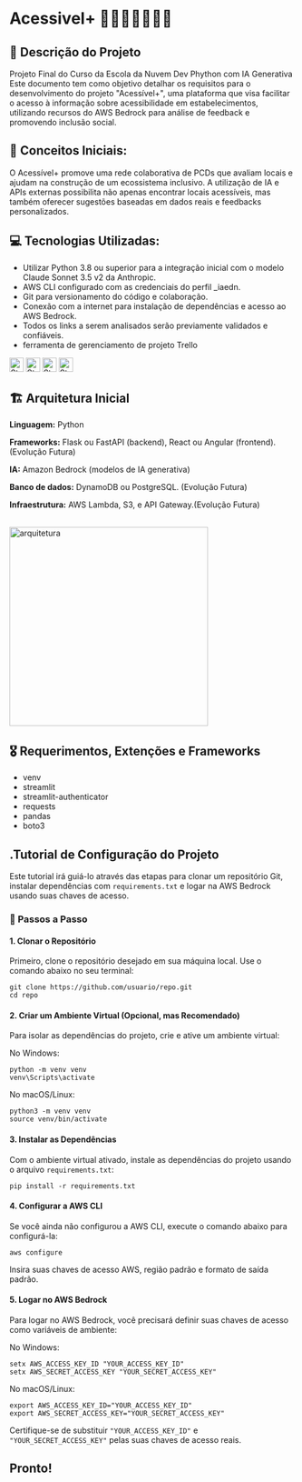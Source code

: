 # Acessivel+ 👨‍🦽👩‍🦯🦻🧩🩼

## 📑 Descrição do Projeto
Projeto Final do Curso da Escola da Nuvem Dev Phython com IA Generativa
Este documento tem como objetivo detalhar os requisitos para o desenvolvimento do projeto "Acessível+", uma plataforma que visa facilitar o acesso à informação sobre acessibilidade em estabelecimentos, utilizando recursos do AWS Bedrock para análise de feedback e promovendo inclusão social.

## 🧮 Conceitos Iniciais:
O Acessível+ promove uma rede colaborativa de PCDs que avaliam locais e ajudam na construção de um ecossistema inclusivo. 
A utilização de IA e APIs externas possibilita não apenas encontrar locais acessíveis, mas também oferecer sugestões baseadas em dados reais e feedbacks personalizados.

## 💻 Tecnologias Utilizadas:
- Utilizar Python 3.8 ou superior para a integração inicial com o modelo Claude Sonnet 3.5 v2 da Anthropic.
- AWS CLI configurado com as credenciais do perfil _iaedn.
- Git para versionamento do código e colaboração.
- Conexão com a internet para instalação de dependências e acesso ao AWS Bedrock.
- Todos os links a serem analisados serão previamente validados e confiáveis.
- ferramenta de gerenciamento de projeto Trello

<img height="25px" alt="Static Badge" src="https://img.shields.io/badge/Phython-E34F26?logo=python&logoColor=ffffff&labelColor=40b93c&color=40b93c&text_size=15&style=for-the-badge"> <img height="25px" alt="Static Badge" src="https://img.shields.io/badge/AWS_-_BedRock_e_CLI-1572B6?logo=AWS&logoColor=ffffff&labelColor=F7DF1E&color=F7DF1E&text_size=15&style=for-the-badge"> <img height="25" alt="Static Badge" src="https://img.shields.io/badge/GitHub-F7DF1E?logo=github&logoColor=ffffff&labelColor=e7191f&color=e7191f&text_size=15&style=for-the-badge"> <img height="25" alt="Static Badge" src="https://img.shields.io/badge/Trello-F7DF1E?logo=trello&logoColor=ffffff&labelColor=1082ce&color=1082ce&text_size=15&style=for-the-badge">

## 🏗️ Arquitetura Inicial
**Linguagem:** Python

**Frameworks:** Flask ou FastAPI (backend), React ou Angular (frontend). (Evolução Futura)

**IA:** Amazon Bedrock (modelos de IA generativa)

**Banco de dados:** DynamoDB ou PostgreSQL. (Evolução Futura)

**Infraestrutura:** AWS Lambda, S3, e API Gateway.(Evolução Futura)

<br>
<img align="center" alt="arquitetura" height="350" src="https://github.com/user-attachments/assets/5fd0c0b8-8b0c-458b-9632-7927d821d677">


## 🎖️ Requerimentos, Extenções e Frameworks
- venv
- streamlit
- streamlit-authenticator
- requests
- pandas
- boto3

## .Tutorial de Configuração do Projeto

Este tutorial irá guiá-lo através das etapas para clonar um repositório Git, instalar dependências com `requirements.txt` e logar na AWS Bedrock usando suas chaves de acesso.

### 👣 Passos a Passo

#### 1. Clonar o Repositório
Primeiro, clone o repositório desejado em sua máquina local. Use o comando abaixo no seu terminal:

```
git clone https://github.com/usuario/repo.git
cd repo
```
#### 2. Criar um Ambiente Virtual (Opcional, mas Recomendado)

Para isolar as dependências do projeto, crie e ative um ambiente virtual:

No Windows:
```
python -m venv venv
venv\Scripts\activate
```

No macOS/Linux:

```
python3 -m venv venv
source venv/bin/activate
```

#### 3. Instalar as Dependências

Com o ambiente virtual ativado, instale as dependências do projeto usando o arquivo `requirements.txt`:

```
pip install -r requirements.txt
```

#### 4. Configurar a AWS CLI

Se você ainda não configurou a AWS CLI, execute o comando abaixo para configurá-la:

```
aws configure
```

Insira suas chaves de acesso AWS, região padrão e formato de saída padrão.

#### 5. Logar no AWS Bedrock

Para logar no AWS Bedrock, você precisará definir suas chaves de acesso como variáveis de ambiente:

No Windows:

```
setx AWS_ACCESS_KEY_ID "YOUR_ACCESS_KEY_ID"
setx AWS_SECRET_ACCESS_KEY "YOUR_SECRET_ACCESS_KEY"
```

No macOS/Linux:

```
export AWS_ACCESS_KEY_ID="YOUR_ACCESS_KEY_ID"
export AWS_SECRET_ACCESS_KEY="YOUR_SECRET_ACCESS_KEY"
```

Certifique-se de substituir `"YOUR_ACCESS_KEY_ID"` e `"YOUR_SECRET_ACCESS_KEY"` pelas suas chaves de acesso reais.

## Pronto!
